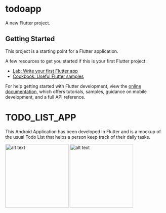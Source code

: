 # todoapp

A new Flutter project.

## Getting Started

This project is a starting point for a Flutter application.

A few resources to get you started if this is your first Flutter project:

- [Lab: Write your first Flutter app](https://docs.flutter.dev/get-started/codelab)
- [Cookbook: Useful Flutter samples](https://docs.flutter.dev/cookbook)

For help getting started with Flutter development, view the
[online documentation](https://docs.flutter.dev/), which offers tutorials,
samples, guidance on mobile development, and a full API reference.
# TODO_LIST_APP
This Android Application has been developed in Flutter and is a mockup of the usual Todo List that helps a person keep track of their daily tasks.

<img src="https://user-images.githubusercontent.com/104610762/235057624-d2d8562b-d16b-493a-ae11-7b1f9520fca9.png" alt="alt text" width="200"/>
<img src="https://user-images.githubusercontent.com/104610762/235058109-55236651-46ee-427e-bcee-47d53bc2be54.png" alt="alt text" width="200"/>
